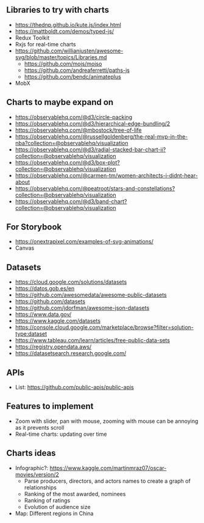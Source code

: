 ## Libraries to try with charts

- https://thednp.github.io/kute.js/index.html
- https://mattboldt.com/demos/typed-js/
- Redux Toolkit
- Rxjs for real-time charts
- https://github.com/willianjusten/awesome-svg/blob/master/topics/Libraries.md
    - https://github.com/mojs/mojso
    - https://github.com/andreaferretti/paths-js
    - https://github.com/bendc/animateplus
- MobX

## Charts to maybe expand on

- https://observablehq.com/@d3/circle-packing
- https://observablehq.com/@d3/hierarchical-edge-bundling/2
- https://observablehq.com/@mbostock/tree-of-life
- https://observablehq.com/@russellgoldenberg/the-real-mvp-in-the-nba?collection=@observablehq/visualization
- https://observablehq.com/@d3/radial-stacked-bar-chart-ii?collection=@observablehq/visualization
- https://observablehq.com/@d3/box-plot?collection=@observablehq/visualization
- https://observablehq.com/@carmen-tm/women-architects-i-didnt-hear-about
- https://observablehq.com/@peatroot/stars-and-constellations?collection=@observablehq/visualization
- https://observablehq.com/@d3/band-chart?collection=@observablehq/visualization

## For Storybook

- https://onextrapixel.com/examples-of-svg-animations/
- Canvas

## Datasets

- https://cloud.google.com/solutions/datasets
- https://datos.gob.es/en
- https://github.com/awesomedata/awesome-public-datasets
- https://github.com/datasets
- https://github.com/jdorfman/awesome-json-datasets
- https://www.data.gov/
- https://www.kaggle.com/datasets
- https://console.cloud.google.com/marketplace/browse?filter=solution-type:dataset
- https://www.tableau.com/learn/articles/free-public-data-sets
- https://registry.opendata.aws/
- https://datasetsearch.research.google.com/

## APIs

- List: https://github.com/public-apis/public-apis

## Features to implement

- Zoom with slider, pan with mouse, zooming with mouse can be annoying as it prevents scroll
- Real-time charts: updating over time

## Charts ideas

- Infographic?: https://www.kaggle.com/martinmraz07/oscar-movies/version/2
    - Parse producers, directors, and actors names to create a graph of relationships
    - Ranking of the most awarded, nominees
    - Ranking of ratings
    - Evolution of audience size
- Map: Different regions in China
